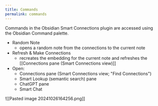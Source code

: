 ```yaml
---
title: Commands
permalink: commands
---
```

Commands in the Obsidian Smart Connections plugin are accessed using the Obsidian Command palette.

- Random Note
	- opens a random note from the connections to the current note
- Refresh & Make Connections
	- recreates the embedding for the current note and refreshes the [[Connections pane (Smart Connections view)]]
- Open:
	- Connections pane (Smart Connections view; "Find Connections")
	- Smart Lookup (semantic search) pane
	- ChatGPT pane
	- Smart Chat

![[Pasted image 20241026164256.png]]